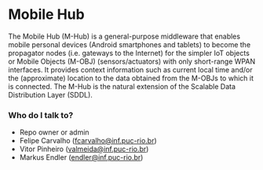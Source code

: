 # Mobile Hub #

The Mobile Hub (M-Hub) is a general-purpose middleware that enables mobile personal devices (Android smartphones and tablets) to become the propagator nodes (i.e. gateways to the Internet) for the simpler IoT objects or Mobile Objects (M-OBJ) (sensors/actuators) with only short-range WPAN interfaces. It provides context information such as current local time and/or the (approximate) location to the data obtained from the M-OBJs to which it is connected. The M-Hub is the natural extension of the Scalable Data Distribution Layer (SDDL). 

### Who do I talk to? ###

* Repo owner or admin
* Felipe Carvalho (fcarvalho@inf.puc-rio.br)
* Vitor Pinheiro (valmeida@inf.puc-rio.br)
* Markus Endler (endler@inf.puc-rio.br)